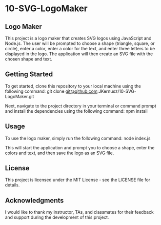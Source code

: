 # 10-SVG-LogoMaker
## Logo Maker

This project is a logo maker that creates SVG logos using JavaScript and Node.js. The user will be prompted to choose a shape (triangle, square, or circle), enter a color, enter a color for the text, and enter three letters to be displayed in the logo. The application will then create an SVG file with the chosen shape and text.

## Getting Started
To get started, clone this repository to your local machine using the following command:
git clone git@github.com:JKernusz/10-SVG-LogoMaker.git

Next, navigate to the project directory in your terminal or command prompt and install the dependencies using the following command:
npm install

## Usage
To use the logo maker, simply run the following command:
node index.js

This will start the application and prompt you to choose a shape, enter the colors and text, and then save the logo as an SVG file.

## License
This project is licensed under the MIT License - see the LICENSE file for details.

## Acknowledgments
I would like to thank my instructor, TAs, and classmates for their feedback and support during the development of this project.
